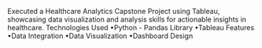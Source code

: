 Executed a Healthcare Analytics Capstone Project
using Tableau, showcasing data visualization and
analysis skills for actionable insights in healthcare.
Technologies Used
•Python - Pandas Library
•Tableau
Features
•Data Integration
•Data Visualization
•Dashboard Design
